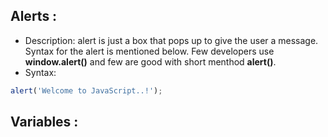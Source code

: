## Alerts :
- Description: alert is just a box that pops up to give the user a message. Syntax for the alert is mentioned below. Few developers use **window.alert()** and few are good with short menthod **alert()**.
- Syntax: 
```js
alert('Welcome to JavaScript..!');
```

## Variables :
<!--stackedit_data:
eyJoaXN0b3J5IjpbLTQ3NjE4MTU5XX0=
-->